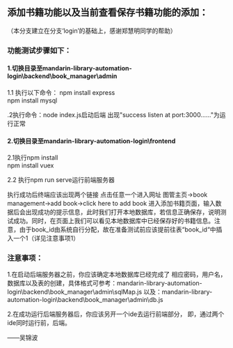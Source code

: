 ## 添加书籍功能以及当前查看保存书籍功能的添加：
（本分支建立在分支‘login’的基础上，感谢郑慧明同学的帮助）

### 功能测试步骤如下：
#### 1.切换目录至mandarin-library-automation-login\backend\book_manager\admin
1.1 执行以下命令：
npm install express  
npm install mysql

.2执行命令：node index.js启动后端 出现"success listen at port:3000......"为运行正常   
#### 2.切换目录至mandarin-library-automation-login\frontend

2.1执行npm install  
npm install vuex

2.2 执行npm run serve运行前端服务器

执行成功后终端应该出现两个链接 点击任意一个进入网址
图管主页->book management->add book->click here to add book 进入添加书籍页面，输入数据后会出现成功的提示信息，此时我们打开本地数据库，若信息正确保存，说明测试成功。同时，在页面上我们可以看见本地数据库中已经保存好的书籍信息。注意，由于book_id由系统自行分配，故在准备测试前应该提前往表“book_id“中插入一个1（详见注意事项1）

### 注意事项：
1.在启动后端服务器之前，你应该确定本地数据库已经完成了 相应密码，用户名，数据库以及表的创建，具体格式可参考：mandarin-library-automation-login\backend\book_manager\admin\sqlMap.js
以及：mandarin-library-automation-login\backend\book_manager\admin\db.js

2.在成功运行后端服务器后，你应该另开一个ide去运行前端部分，
即，通过两个ide同时运行前，后端。

——吴锦波
